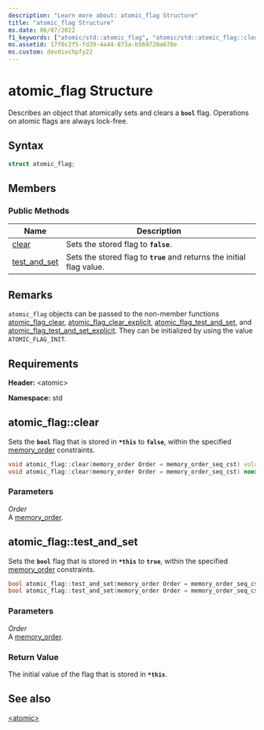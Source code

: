```yaml
---
description: "Learn more about: atomic_flag Structure"
title: "atomic_flag Structure"
ms.date: 06/07/2022
f1_keywords: ["atomic/std::atomic_flag", "atomic/std::atomic_flag::clear", "atomic/std::atomic_flag::test_and_set"]
ms.assetid: 17f0c2f5-fd39-4a44-873a-b569720a670e
ms.custom: devdivchpfy22
---
```

# atomic_flag Structure

Describes an object that atomically sets and clears a **`bool`** flag. Operations on atomic flags are always lock-free.

## Syntax

```cpp
struct atomic_flag;
```

## Members

### Public Methods

|Name|Description|
|----------|-----------------|
|[clear](#clear)|Sets the stored flag to **`false`**.|
|[test_and_set](#test_and_set)|Sets the stored flag to **`true`** and returns the initial flag value.|

## Remarks

`atomic_flag` objects can be passed to the non-member functions [atomic_flag_clear](../standard-library/atomic-functions.md#atomic_flag_clear), [atomic_flag_clear_explicit](../standard-library/atomic-functions.md#atomic_flag_clear_explicit), [atomic_flag_test_and_set](../standard-library/atomic-functions.md#atomic_flag_test_and_set), and [atomic_flag_test_and_set_explicit](../standard-library/atomic-functions.md#atomic_flag_test_and_set_explicit). They can be initialized by using the value `ATOMIC_FLAG_INIT`.

## Requirements

**Header:** \<atomic>

**Namespace:** std

## <a name="clear"></a> atomic_flag::clear

Sets the **`bool`** flag that is stored in **`*this`** to **`false`**, within the specified [memory_order](../standard-library/atomic-enums.md#memory_order_enum) constraints.

```cpp
void atomic_flag::clear(memory_order Order = memory_order_seq_cst) volatile noexcept;
void atomic_flag::clear(memory_order Order = memory_order_seq_cst) noexcept;
```

### Parameters

*Order*\
A [memory_order](../standard-library/atomic-enums.md#memory_order_enum).

## <a name="test_and_set"></a> atomic_flag::test_and_set

Sets the **`bool`** flag that is stored in **`*this`** to **`true`**, within the specified [memory_order](../standard-library/atomic-enums.md#memory_order_enum) constraints.

```cpp
bool atomic_flag::test_and_set(memory_order Order = memory_order_seq_cst) volatile noexcept;
bool atomic_flag::test_and_set(memory_order Order = memory_order_seq_cst) noexcept;
```

### Parameters

*Order*\
A [memory_order](../standard-library/atomic-enums.md#memory_order_enum).

### Return Value

The initial value of the flag that is stored in **`*this`**.

## See also

[\<atomic>](../standard-library/atomic.md)

